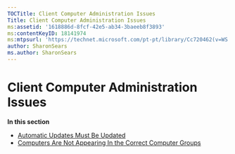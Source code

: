 ```yaml
---
TOCTitle: Client Computer Administration Issues
Title: Client Computer Administration Issues
ms:assetid: '1618886d-8fcf-42e5-ab34-3baeeb8f3893'
ms:contentKeyID: 18141974
ms:mtpsurl: 'https://technet.microsoft.com/pt-pt/library/Cc720462(v=WS.10)'
author: SharonSears
ms.author: SharonSears
---
```


Client Computer Administration Issues
=====================================

**In this section**

-   [Automatic Updates Must Be Updated](https://technet.microsoft.com/b23562a8-1a97-45c0-833e-084cd463d037)
-   [Computers Are Not Appearing In the Correct Computer Groups](https://technet.microsoft.com/9b54f67f-bafc-481d-867c-4c9e4e6c79ea)
